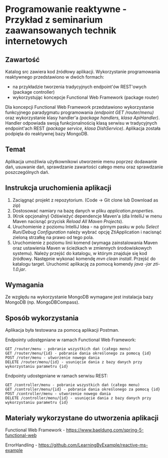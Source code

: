 # Programowanie reaktywne - Przykład z seminarium zaawansowanych technik internetowych

## Zawartość

Katalog src zawiera kod źródłowy aplikacji. Wykorzystanie programowania reaktywnego przedstawiono w dwóch formach:
- na przykładzie tworzenia tradycyjnych endpoint'ów REST'owych (package controller)
- wykorzystując koncepcje Functional Web Framework (package router) 

Dla koncepcji Functional Web Framework przedstawiono wykorzystanie funkcyjnego paradygmatu programowania *(endpoint GET /router/menu)* oraz wykorzystanie
klasy handler'a *(package handlers, klasa ApiHandler)*. Handler odpowiada swoją funkcjonalnością klasą serwisu w tradycyjnych endpoint'ach REST *(package service, klasa DishService)*.
Aplikacja została podpięta do reaktywnej bazy MongoDB. 

## Temat

Aplikacja umożliwia użytkownikowi utworzenie menu poprzez dodawanie dań, usuwanie dań, sprawdzanie zawartości całego menu oraz sprawdzanie poszczególnych dań.

## Instrukcja uruchomienia aplikacji

1. Zaciągnąć projekt z repozytorium. (Code -> Git clone lub Download as zip)
2. Dostosować namiary na bazę danych w pliku *application.properties*.
3. (Krok opcjonalny) Odświeżyć dependencje Maven'a (dla IntelliJ w menu Maven nacisnąć przycisk *Reload All Maven Projects*).
4. Uruchomienie z poziomu IntelliJ Idea - na górnym pasku w polu *Select Run/Debug Configuration* należy wybrać opcję ZtiApplication i nacisnąć zieloną strzałkę na prawo od tego pola.
5. Uruchomienie z poziomu linii komend (wymaga zainstalowania Maven oraz ustawienia Maven w ścieżkach w zmiennych środowiskowych systemu). Należy przejść do katalogu, w którym znajduje się kod źródłowy. Następnie wykonać komendę *mvn clean install*. Przejść do katalogu target. Uruchomić aplikację za pomocą komendy *java -jar zti-1.0.jar*.

## Wymagania
Ze względu na wykorzystanie MongoDB wymagane jest instalacja bazy MongoDB (np. MongoDBCompass). 

## Sposób wykorzystania

Aplikacja była testowana za pomocą aplikacji Postman.

Endpointy udostępniane w ramach Functional Web Framework:
```
GET /router/menu - pobranie wszystkich dań (całego menu)
GET /router/menu/{id} - pobranie dania określonego za pomocą {id}
POST /roter/menu - utworzenie nowego dania
DELETE /router/menu/{id} - usunięcie dania z bazy danych przy wykorzystaniu parametru {id}
```

Endpointy udostępniane w ramach serwisu REST:
```
GET /controller/menu - pobranie wszystkich dań (całego menu)
GET /controller/menu/{id} - pobranie dania określonego za pomocą {id}
POST /controller/menu - utworzenie nowego dania
DELETE /controller/menu/{id} - usunięcie dania z bazy danych przy wykorzystaniu parametru {id}
```

## Materiały wykorzystane do utworzenia aplikacji
Functional Web Framework - https://www.baeldung.com/spring-5-functional-web

ErrorHandling - https://github.com/LearningByExample/reactive-ms-example
